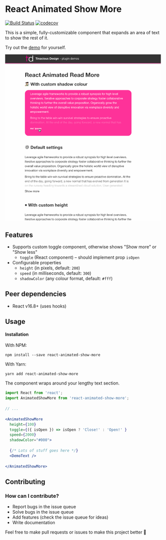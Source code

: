 # React Animated Show More

[![Build Status](https://travis-ci.org/tinacious/react-animated-show-more.svg?branch=master)](https://travis-ci.org/tinacious/react-animated-show-more) [![codecov](https://codecov.io/gh/tinacious/react-animated-show-more/branch/master/graph/badge.svg)](https://codecov.io/gh/tinacious/react-animated-show-more)

This is a simple, fully-customizable component that expands an area of text to show the rest of it.

Try out the [demo](https://tinacious.github.io/react-animated-show-more) for yourself.

![](react-animated-show-more-demo.gif)



## Features

- Supports custom toggle component, otherwise shows "Show more" or "Show less"
    - `toggle` (React component) – should implement prop `isOpen`
- Configurable properties
    - `height` (in pixels, default: `200`)
    - `speed` (in milliseconds, default: `300`)
    - `shadowColor` (any colour format, default: `#fff`)


## Peer dependencies

- React v16.8+ (uses hooks)


## Usage

#### Installation

With NPM:

    npm install --save react-animated-show-more

With Yarn:

    yarn add react-animated-show-more

The component wraps around your lengthy text section.

```jsx
import React from 'react';
import AnimatedShowMore from 'react-animated-show-more';

// ...

<AnimatedShowMore
  height={100}
  toggle={({ isOpen }) => isOpen ? 'Close!' : 'Open!' }
  speed={2000}
  shadowColor="#000">

  {/* Lots of stuff goes here */}
  <DemoText />

</AnimatedShowMore>
```


## Contributing

### How can I contribute?

- Report bugs in the issue queue
- Solve bugs in the issue queue
- Add features (check the issue queue for ideas)
- Write documentation

Feel free to make pull requests or issues to make this project better 👯
